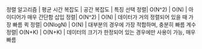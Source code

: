 정렬 알고리즘 | 평균 시간 복잡도 | 공간 복잡도 | 특징
선택 정렬| O(N^2) | O(N) | 아이디어가 매우 간단함
삽입 정렬| O(N^2) | O(N) | 데이터가 거의 정렬되어 있을 때 가장 빠름
퀵 정렬| O(NlogN) | O(N) | 대부분의 경우에 가장 적합하며, 충분히 빠름
계수 정렬| O(N+K) | O(N+K) | 데이터의 크기가 한정되어 있는 경우에만 사용이 가능, 매우 빠름